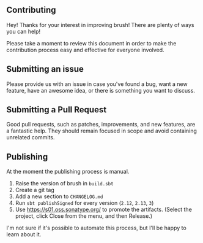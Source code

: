 ## Contributing
Hey! Thanks for your interest in improving brush! There are plenty of ways you can help!

Please take a moment to review this document in order to make the contribution process easy and effective for everyone involved.

## Submitting an issue
Please provide us with an issue in case you've found a bug, want a new feature, have an awesome idea, or there is something you want to discuss.

## Submitting a Pull Request
Good pull requests, such as patches, improvements, and new features, are a fantastic help. They should remain focused in scope and avoid containing unrelated commits.

## Publishing
At the moment the publishing process is manual.

1. Raise the version of brush in `build.sbt`
2. Create a git tag
3. Add a new section to `CHANGELOG.md`
4. Run `sbt publishSigned` for every version (`2.12`, `2.13`, `3`)
5. Use https://s01.oss.sonatype.org/ to promote the artifacts. (Select the project, click Close from the menu, and then Release.)

I'm not sure if it's possible to automate this process, but I'll be happy to learn about it.